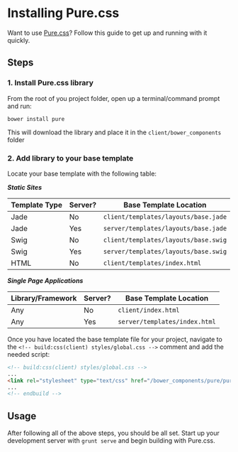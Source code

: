 # Installing Pure.css
Want to use [Pure.css](http://purecss.io/)? Follow this guide to get up and running with it quickly.

## Steps

### 1. Install Pure.css library
From the root of you project folder, open up a terminal/command prompt and run:

```
bower install pure
```

This will download the library and place it in the `client/bower_components` folder

### 2. Add library to your base template

Locate your base template with the following table:

***Static Sites***

|Template Type | Server? | Base Template Location
|---------|---------------|---------
|Jade | No  | `client/templates/layouts/base.jade`
|Jade | Yes | `server/templates/layouts/base.jade`
|Swig | No |`client/templates/layouts/base.swig`
|Swig | Yes | `server/templates/layouts/base.swig`
|HTML | No | `client/templates/index.html`

***Single Page Applications***

|Library/Framework | Server? | Base Template Location
|---------|---------------|---------
|Any | No  | `client/index.html`
|Any | Yes | `server/templates/index.html`

Once you have located the base template file for your project, navigate to the `<!-- build:css(client) styles/global.css -->` comment and add the needed script:

```html
<!-- build:css(client) styles/global.css -->
...
<link rel="stylesheet" type="text/css" href="/bower_components/pure/pure-min.css">
...
<!-- endbuild -->
```

## Usage
After following all of the above steps, you should be all set. Start up your development server with `grunt serve` and begin building with Pure.css.